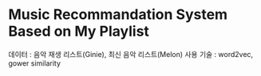 # Music Recommandation System Based on My Playlist

데이터 : 음악 재생 리스트(Ginie), 최신 음악 리스트(Melon)
사용 기술 : word2vec, gower similarity
